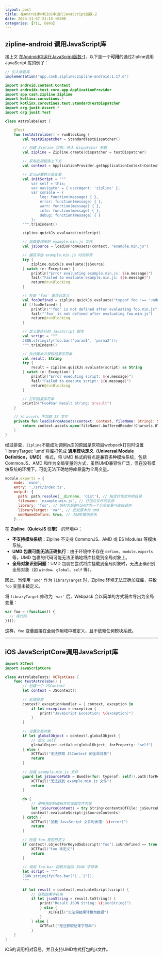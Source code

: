 ```yaml
---
layout: post
title: 在Android中和iOS中运行JavaScript函数-2
date: 2024-11-07 23:18 +0800
categories: [TIL, Demo]
---
```

## zipline-android 调用JavaScript库

接上文 [在Android中运行JavaScript函数-1](https://freesme.github.io/posts/%E5%9C%A8android%E4%B8%AD%E8%BF%90%E8%A1%8Cjavascript%E5%87%BD%E6%95%B0-1/)，以下是一个**可用**的通过Zipline调用JavaScript 库的例子：

```groovy
// 引入依赖库
implementation("app.cash.zipline:zipline-android:1.17.0")
```

```kotlin
import android.content.Context
import androidx.test.core.app.ApplicationProvider
import app.cash.zipline.Zipline
import kotlinx.coroutines.*
import kotlinx.coroutines.test.StandardTestDispatcher
import org.junit.Assert.*
import org.junit.Test

class AstrolabeTest {

    @Test
    fun testAstrolabe() = runBlocking {
        val testDispatcher = StandardTestDispatcher()

        // 创建 Zipline 实例，传入 dispatcher 参数
        val zipline = Zipline.create(dispatcher = testDispatcher)

        // 获取应用程序上下文
        val context = ApplicationProvider.getApplicationContext<Context>()

        // 定义必要的全局变量
        val initScript = """
            var self = this;
            var navigator = { userAgent: 'zipline' };
            var console = {
                log: function(message) { },
                error: function(message) { },
                warn: function(message) { },
                info: function(message) { },
                debug: function(message) { }
            };
        """.trimIndent()

        zipline.quickJs.evaluate(initScript)

        // 加载要调用的 example.min.js 文件
        val jsSource = loadJsFromAssets(context, "example.min.js")

        // 捕获评估 example.min.js 时的异常
        try {
            zipline.quickJs.evaluate(jsSource)
        } catch (e: Exception) {
            println("Error evaluating example.min.js: ${e.message}")
            fail("Failed to evaluate example.min.js: ${e.message}")
            return@runBlocking
        }

        // 检查 'foo' 是否已定义
        val fooDefined = zipline.quickJs.evaluate("typeof foo !== 'undefined';") as Boolean
        if (!fooDefined) {
            println("'foo' is not defined after evaluating foo.min.js")
            fail("'foo' is not defined after evaluating foo.min.js")
            return@runBlocking
        }

        // 定义要执行的 JavaScript 脚本
        val script = """
        JSON.stringify(foo.bar('param1', 'parma2'));
        """.trimIndent()

        // 执行脚本并获取结果字符串
        val result: String
        try {
            result = zipline.quickJs.evaluate(script) as String
        } catch (e: Exception) {
            println("Error executing script: ${e.message}")
            fail("Failed to execute script: ${e.message}")
            return@runBlocking
        }

        // 打印结果字符串
        println("Foo#bar Result String: $result")
    }

    // 从 assets 中加载 JS 文件
    private fun loadJsFromAssets(context: Context, fileName: String): String {
        return context.assets.open(fileName).bufferedReader(Charsets.UTF_8).use { it.readText() }
    }
}

```

经过排查，`Zipline`不能成功调用js库的原因是原项目webpack打包时设置`libraryTarget: 'umd'将库打包成 **通用模块定义（Universal Module Definition，UMD）** 格式，将 UMD 格式的特点是兼容多种模块系统，包括 CommonJS、AMD 和作为全局变量的方式，虽然UMD兼容性广泛，但在没有模块系统的环境下，可能无法正确地将库暴露为全局变量。

``` javascript
module.exports = {
    mode: 'none',
    entry: './src/index.ts',
    output: {
      path: path.resolve(__dirname, 'dist'), // 指定打包文件的目录
      filename: `example.min.js`, // 打包后文件的名称
      library: 'foo', // 将打包后的代码作为一个全局变量可直接调用
      libraryTarget: 'var', // 此处原本为 umd
      umdNamedDefine: true, // 为UMD模块命名
    }...
```

在 **Zipline（QuickJS 引擎）** 的环境中：

- **不支持模块系统**：Zipline 不支持 CommonJS、AMD 或 ES Modules 等模块系统。
- **UMD 包裹可能无法正确执行**：由于环境中不存在 `define`、`module.exports` 等，UMD 包裹的代码可能无法正确地将库挂载到全局对象上。
- **全局对象识别问题**：UMD 包裹在尝试将库挂载到全局对象时，无法正确识别全局对象（如 `window`、`global`、`self` 等）。

因此，当使用 `'umd'` 作为 `libraryTarget` 时，Zipline 环境无法正确加载库，导致 `foo` 变量未被定义。

将 `libraryTarget` 修改为 `'var'` 后，Webpack 会以简单的方式将库导出为全局变量：

```javascript
var foo = (function() {
  // 库代码
})();
```

这样，`foo` 变量直接在全局作用域中被定义，且不依赖任何模块系统。

---

## iOS JavaScriptCore调用JavaScript库

```swift
import XCTest
import JavaScriptCore

class AstrolabeTests: XCTestCase {
    func testAstrolabe() {
        // 创建一个 JSContext
        let context = JSContext()
        
        // 处理异常
        context?.exceptionHandler = { context, exception in
            if let exception = exception {
                print("JavaScript Exception: \(exception)")
            }
        }
        
        // 设置全局对象
        if let globalObject = context?.globalObject {
            // 定义 self
            globalObject.setValue(globalObject, forProperty: "self")
        } else {
            XCTFail("无法获取 JSContext 的全局对象")
            return
        }
        
        // 加载 example.min.js 文件
        guard let jsSourcePath = Bundle(for: type(of: self)).path(forResource: "example.min", ofType: "js") else {
            XCTFail("无法找到 example.min.js 文件")
            return
        }
        
        do {
            // 使用指定的编码方式读取文件内容
            let jsSourceContents = try String(contentsOfFile: jsSourcePath, encoding: .utf8)
            context?.evaluateScript(jsSourceContents)
        } catch {
            XCTFail("加载 JavaScript 文件时出错: \(error)")
            return
        }
        
        // 检查 foo 是否已定义
        if context?.objectForKeyedSubscript("foo").isUndefined == true {
            XCTFail("foo 未定义")
            return
        }
        
        // 调用 foo.bar 函数并返回 JSON 字符串
        let script = """
        JSON.stringify(foo.bar('1','2'));
        """
        
        if let result = context?.evaluateScript(script) {
            // 获取结果字符串
            if let jsonString = result.toString() {
                print("Result JSON String: \(jsonString)")
                } else {
                    XCTFail("无法将结果转换为数据")
                }
            } else {
                XCTFail("无法获取结果字符串")
            }
    }
}

```

iOS的调用相对容易，并且支持UMD格式打包的js文件。



